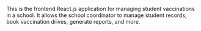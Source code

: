This is the frontend React.js application for managing student vaccinations in a school. It allows the school coordinator to manage student records, book vaccination drives, generate reports, and more.
